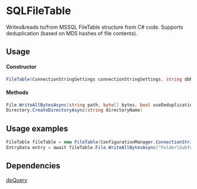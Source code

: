 # SQLFileTable
Writes&reads to/from MSSQL FileTable structure from C# code.
Supports deduplication (based on MD5 hashes of file contents).


## Usage
#### Constructor
```csharp
FileTable(ConnectionStringSettings connectionStringSettings, string dbName, string hashTable)
```
#### Methods
```csharp
File.WriteAllBytesAsync(string path, byte[] bytes, bool useDeduplication = false)
Directory.CreateDirectoryAsync(string directoryName)
```

## Usage examples
```csharp
FileTable fileTable = new FileTable(ConfigurationManager.ConnectionStrings["FileDBConnectionString"], "FileDBName.SchemaName.TableName");
EntryData entry = await fileTable.File.WriteAllBytesAsync("Folder\Subfolder\filename.txt", System.IO.File.ReadAllBytes(@"C:\file.txt"), true);
```

## Dependencies
 
[dpQuery](https://github.com/PavelDmitrenko/dpQuery)
